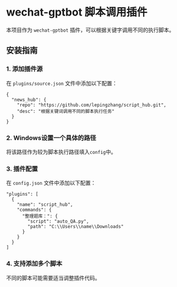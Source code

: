 # wechat-gptbot 脚本调用插件

本项目作为 `wechat-gptbot` 插件，可以根据关键字调用不同的执行脚本。

## 安装指南

### 1. 添加插件源
在 `plugins/source.json` 文件中添加以下配置：
```
{
  "news_hub": {
    "repo": "https://github.com/lepingzhang/script_hub.git",
    "desc": "根据关键词调用不同的脚本执行任务"
  }
}
```

### 2. Windows设置一个具体的路径
将该路径作为较为脚本执行路径填入`config`中。

### 3. 插件配置
在 `config.json` 文件中添加以下配置：
```
"plugins": [
  {
    "name": "script_hub",
    "commands": {
      "整理题库：": {
        "script": "auto_QA.py",
        "path": "C:\\Users\\name\\Downloads"
      }
    }
  }
]
```

### 4. 支持添加多个脚本
不同的脚本可能需要适当调整插件代码。
